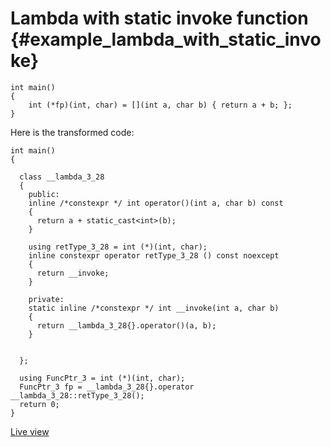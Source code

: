 # Lambda with static invoke function {#example_lambda_with_static_invoke}

<!-- source:lambda-with-static-invoke.cpp -->
```{.cpp}
int main()
{
    int (*fp)(int, char) = [](int a, char b) { return a + b; };
}
```
<!-- source-end:lambda-with-static-invoke.cpp -->


<!-- transformed:lambda-with-static-invoke.cpp -->
Here is the transformed code:
```{.cpp}
int main()
{
      
  class __lambda_3_28
  {
    public: 
    inline /*constexpr */ int operator()(int a, char b) const
    {
      return a + static_cast<int>(b);
    }
    
    using retType_3_28 = int (*)(int, char);
    inline constexpr operator retType_3_28 () const noexcept
    {
      return __invoke;
    }
    
    private: 
    static inline /*constexpr */ int __invoke(int a, char b)
    {
      return __lambda_3_28{}.operator()(a, b);
    }
    
    
  };
  
  using FuncPtr_3 = int (*)(int, char);
  FuncPtr_3 fp = __lambda_3_28{}.operator __lambda_3_28::retType_3_28();
  return 0;
}

```
[Live view](https://cppinsights.io/lnk?code=aW50IG1haW4oKQp7CiAgICBpbnQgKCpmcCkoaW50LCBjaGFyKSA9IFtdKGludCBhLCBjaGFyIGIpIHsgcmV0dXJuIGEgKyBiOyB9Owp9&insightsOptions=cpp2a&rev=1.0)
<!-- transformed-end:lambda-with-static-invoke.cpp -->

